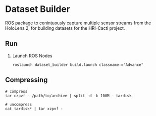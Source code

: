 # Dataset Builder
ROS package to conintuously capture multiple sensor streams from the HoloLens 2, for building datasets for the HRI-Cacti project.

## Run
1. Launch ROS Nodes
   ```shell
   roslaunch dataset_builder build.launch classname:="Advance"
   ```
## Compressing
   ```shell
   # compress
   tar czpvf - /path/to/archive | split -d -b 100M - tardisk
   ```
   ```shell
   # uncompress
   cat tardisk* | tar xzpvf -
   ```
